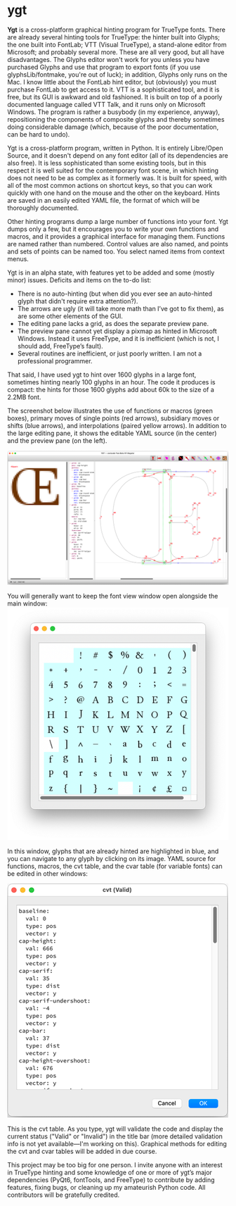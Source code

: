 # ygt
**Ygt** is a cross-platform graphical hinting program for TrueType fonts. There are already several hinting tools for TrueType: the hinter built into Glyphs; the one built into FontLab; VTT (Visual TrueType), a stand-alone editor from Microsoft; and probably several more. These are all very good, but all have disadvantages. The Glyphs editor won't work for you unless you have purchased Glyphs and use that program to export fonts (if you use glyphsLib/fontmake, you're out of luck); in addition, Glyphs only runs on the Mac. I know little about the FontLab hint editor, but (obviously) you must purchase FontLab to get access to it. VTT is a sophisticated tool, and it is free, but its GUI is awkward and old fashioned. It is built on top of a poorly documented language called VTT Talk, and it runs only on Microsoft Windows. The program is rather a busybody (in my experience, anyway), repositioning the components of composite glyphs and thereby sometimes doing considerable damage (which, because of the poor documentation, can be hard to undo).

Ygt is a cross-platform program, written in Python. It is entirely Libre/Open Source, and it doesn't depend on any font editor (all of its dependencies are also free). It is less sophisticated than some existing tools, but in this respect it is well suited for the contemporary font scene, in which hinting does not need to be as complex as it formerly was. It is built for speed, with all of the most common actions on shortcut keys, so that you can work quickly with one hand on the mouse and the other on the keyboard. Hints are saved in an easily edited YAML file, the format of which will be thoroughly documented.

Other hinting programs dump a large number of functions into your font. Ygt dumps only a few, but it encourages you to write your own functions and macros, and it provides a graphical interface for managing them. Functions are named rather than numbered. Control values are also named, and points and sets of points can be named too. You select named items from context menus.

Ygt is in an alpha state, with features yet to be added and some (mostly minor) issues. Deficits and items on the to-do list:

- There is no auto-hinting (but when did you ever see an auto-hinted glyph that didn't require extra attention?).
- The arrows are ugly (it will take more math than I’ve got to fix them), as are some other elements of the GUI.
- The editing pane lacks a grid, as does the separate preview pane.
- The preview pane cannot yet display a pixmap as hinted in Microsoft Windows. Instead it uses FreeType, and it is inefficient (which is not, I should add, FreeType’s fault).
- Several routines are inefficient, or just poorly written. I am not a professional programmer.

That said, I have used ygt to hint over 1600 glyphs in a large font, sometimes hinting nearly 100 glyphs in an hour. The code it produces is compact: the hints for those 1600 glyphs add about 60k to the size of a 2.2MB font.

The screenshot below illustrates the use of functions or macros (green boxes), primary moves of single points (red arrows), subsidiary moves or shifts (blue arrows), and interpolations (paired yellow arrows). In addition to the large editing pane, it shows the editable YAML source (in the center) and the preview pane (on the left).

![Ygt editing window](images/OE_sample.png)

You will generally want to keep the font view window open alongside the main window:
![Font view window](images/font_view.png)

In this window, glyphs that are already hinted are highlighted in blue, and you can navigate to any glyph by clicking on its image. YAML source for functions, macros, the cvt table, and the cvar table (for variable fonts) can be edited in other windows:

![cvt editing window](images/cvt.png)

This is the cvt table. As you type, ygt will validate the code and display the current status ("Valid" or "Invalid") in the title bar (more detailed validation info is not yet available—I'm working on this). Graphical methods for editing the cvt and cvar tables will be added in due course.

This project may be too big for one person. I invite anyone with an interest in TrueType hinting and some knowledge of one or more of ygt’s major dependencies (PyQt6, fontTools, and FreeType) to contribute by adding features, fixing bugs, or cleaning up my amateurish Python code. All contributors will be gratefully credited.
